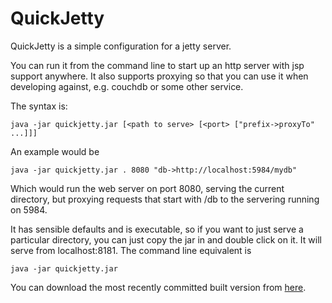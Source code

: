 QuickJetty
==========

QuickJetty is a simple configuration for a jetty server.

You can run it from the command line to start up an http server with jsp support anywhere.  It also supports proxying so that you can use it when developing against, e.g. couchdb or some other service.

The syntax is:

    java -jar quickjetty.jar [<path to serve> [<port> ["prefix->proxyTo" ...]]]

An example would be

    java -jar quickjetty.jar . 8080 "db->http://localhost:5984/mydb"

Which would run the web server on port 8080, serving the current directory, but proxying requests that start with /db to the servering running on 5984.

It has sensible defaults and is executable, so if you want to just serve a particular directory, you can just copy the jar in and double click on it. It will serve from localhost:8181. The command line equivalent is

    java -jar quickjetty.jar

You can download the most recently committed built version from [here](https://github.com/kybernetikos/QuickJetty/blob/master/builtVersion/quickjetty.jar?raw=true).
